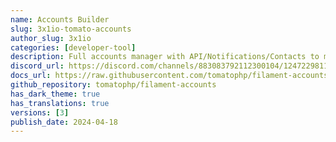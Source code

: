 ```yaml
---
name: Accounts Builder
slug: 3x1io-tomato-accounts
author_slug: 3x1io
categories: [developer-tool]
description: Full accounts manager with API/Notifications/Contacts to manage your contacts and accounts
discord_url: https://discord.com/channels/883083792112300104/1247229811189878926
docs_url: https://raw.githubusercontent.com/tomatophp/filament-accounts/master/README.md
github_repository: tomatophp/filament-accounts
has_dark_theme: true
has_translations: true
versions: [3]
publish_date: 2024-04-18
---
```


